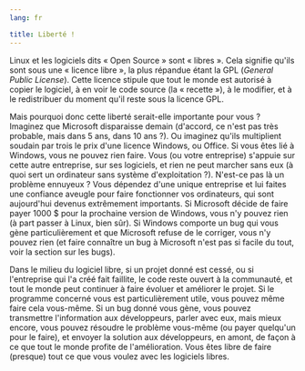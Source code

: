 ```yaml
---
lang: fr

title: Liberté !
---
```


Linux et les logiciels dits « Open Source » sont « libres ». Cela 
signifie qu'ils sont sous une « licence libre », la plus répandue étant 
la GPL (<i>General Public License</i>). Cette licence stipule que tout 
le monde est autorisé à copier le logiciel, à en voir le code source (la 
« recette »), à le modifier, et à le redistribuer du moment qu'il reste 
sous la licence GPL.

Mais pourquoi donc cette liberté serait-elle importante pour vous ? 
Imaginez que Microsoft disparaisse demain (d'accord, ce n'est pas très 
probable, mais dans 5 ans, dans 10 ans ?). Ou imaginez qu'ils 
multiplient soudain par trois le prix d'une licence Windows, ou Office. 
Si vous êtes lié à Windows, vous ne pouvez rien faire. Vous (ou votre 
entreprise) s'appuie sur cette autre entreprise, sur ses logiciels, et 
rien ne peut marcher sans eux (à quoi sert un ordinateur sans système 
d'exploitation ?). N'est-ce pas là un problème ennuyeux ? Vous dépendez 
d'une unique entreprise et lui faites une confiance aveugle pour faire 
fonctionner vos ordinateurs, qui sont aujourd'hui devenus extrêmement 
importants. Si Microsoft décide de faire payer 1000 $ pour la prochaine 
version de Windows, vous n'y pouvez rien (à part passer à Linux, bien 
sûr). Si Windows comporte un bug qui vous gène particulièrement et que 
Microsoft refuse de le corriger, vous n'y pouvez rien (et faire 
connaître un bug à Microsoft n'est pas si facile du tout, voir la 
section sur les bugs).

Dans le milieu du logiciel libre, si un projet donné est cessé, ou si 
l'entreprise qui l'a créé fait faillite, le code reste ouvert à la 
communauté, et tout le monde peut continuer à faire évoluer et 
améliorer le projet. Si le programme concerné vous est particulièrement 
utile, vous pouvez même faire cela vous-même. Si un bug donné vous 
gène, vous pouvez transmettre l'information aux développeurs, parler 
avec eux, mais mieux encore, vous pouvez résoudre le problème vous-même 
(ou payer quelqu'un pour le faire), et envoyer la solution aux 
développeurs, en amont, de façon à ce que tout le monde profite de 
l'amélioration. Vous êtes libre de faire (presque) tout ce que vous 
voulez avec les logiciels libres.




